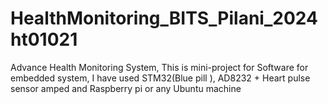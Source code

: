# HealthMonitoring_BITS_Pilani_2024ht01021
Advance Health Monitoring System, This is mini-project for Software for embedded system, I have used STM32(Blue pill ), AD8232 + Heart pulse sensor amped and Raspberry pi or any Ubuntu machine 
